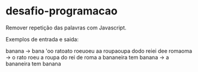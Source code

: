 # desafio-programacao
Remover repetição das palavras com Javascript.

Exemplos de entrada e saida:

banana -> bana
'oo ratoato roeuoeu aa roupaoupa dodo reiei dee romaoma -> o rato roeu a roupa do rei de roma
a bananeira tem banana -> a bananeira tem banana